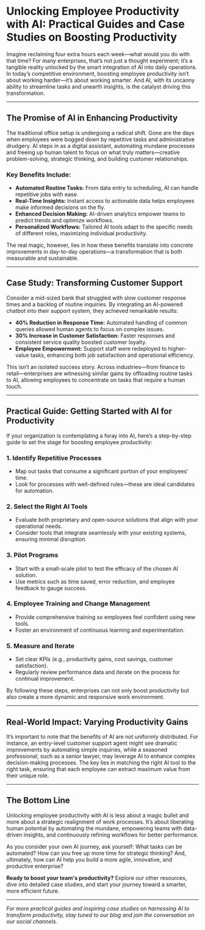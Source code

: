 # Unlocking Employee Productivity with AI: Practical Guides and Case Studies on Boosting Productivity

Imagine reclaiming four extra hours each week—what would you do with that time? For many enterprises, that’s not just a thought experiment; it’s a tangible reality unlocked by the smart integration of AI into daily operations. In today’s competitive environment, boosting employee productivity isn’t about working harder—it’s about working smarter. And AI, with its uncanny ability to streamline tasks and unearth insights, is the catalyst driving this transformation.

---

## The Promise of AI in Enhancing Productivity

The traditional office setup is undergoing a radical shift. Gone are the days when employees were bogged down by repetitive tasks and administrative drudgery. AI steps in as a digital assistant, automating mundane processes and freeing up human talent to focus on what truly matters—creative problem-solving, strategic thinking, and building customer relationships.

### Key Benefits Include:
- **Automated Routine Tasks:** From data entry to scheduling, AI can handle repetitive jobs with ease.
- **Real-Time Insights:** Instant access to actionable data helps employees make informed decisions on the fly.
- **Enhanced Decision Making:** AI-driven analytics empower teams to predict trends and optimize workflows.
- **Personalized Workflows:** Tailored AI tools adapt to the specific needs of different roles, maximizing individual productivity.

The real magic, however, lies in how these benefits translate into concrete improvements in day-to-day operations—a transformation that is both measurable and sustainable.

---

## Case Study: Transforming Customer Support

Consider a mid-sized bank that struggled with slow customer response times and a backlog of routine inquiries. By integrating an AI-powered chatbot into their support system, they achieved remarkable results:
- **40% Reduction in Response Time:** Automated handling of common queries allowed human agents to focus on complex issues.
- **30% Increase in Customer Satisfaction:** Faster responses and consistent service quality boosted customer loyalty.
- **Employee Empowerment:** Support staff were redeployed to higher-value tasks, enhancing both job satisfaction and operational efficiency.

This isn’t an isolated success story. Across industries—from finance to retail—enterprises are witnessing similar gains by offloading routine tasks to AI, allowing employees to concentrate on tasks that require a human touch.

---

## Practical Guide: Getting Started with AI for Productivity

If your organization is contemplating a foray into AI, here’s a step-by-step guide to set the stage for boosting employee productivity:

### 1. **Identify Repetitive Processes**
   - Map out tasks that consume a significant portion of your employees’ time.
   - Look for processes with well-defined rules—these are ideal candidates for automation.

### 2. **Select the Right AI Tools**
   - Evaluate both proprietary and open-source solutions that align with your operational needs.
   - Consider tools that integrate seamlessly with your existing systems, ensuring minimal disruption.

### 3. **Pilot Programs**
   - Start with a small-scale pilot to test the efficacy of the chosen AI solution.
   - Use metrics such as time saved, error reduction, and employee feedback to gauge success.

### 4. **Employee Training and Change Management**
   - Provide comprehensive training so employees feel confident using new tools.
   - Foster an environment of continuous learning and experimentation.

### 5. **Measure and Iterate**
   - Set clear KPIs (e.g., productivity gains, cost savings, customer satisfaction).
   - Regularly review performance data and iterate on the process for continual improvement.

By following these steps, enterprises can not only boost productivity but also create a more dynamic and responsive work environment.

---

## Real-World Impact: Varying Productivity Gains

It’s important to note that the benefits of AI are not uniformly distributed. For instance, an entry-level customer support agent might see dramatic improvements by automating simple inquiries, while a seasoned professional, such as a senior lawyer, may leverage AI to enhance complex decision-making processes. The key lies in matching the right AI tool to the right task, ensuring that each employee can extract maximum value from their unique role.

---

## The Bottom Line

Unlocking employee productivity with AI is less about a magic bullet and more about a strategic realignment of work processes. It’s about liberating human potential by automating the mundane, empowering teams with data-driven insights, and continuously refining workflows for better performance.

As you consider your own AI journey, ask yourself: What tasks can be automated? How can you free up more time for strategic thinking? And, ultimately, how can AI help you build a more agile, innovative, and productive enterprise?

**Ready to boost your team's productivity?** Explore our other resources, dive into detailed case studies, and start your journey toward a smarter, more efficient future.

---

*For more practical guides and inspiring case studies on harnessing AI to transform productivity, stay tuned to our blog and join the conversation on our social channels.*